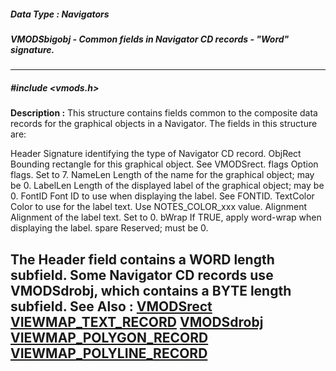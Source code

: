 ##### Data Type : Navigators
##### VMODSbigobj - Common fields in Navigator CD records - "Word" signature.
---
##### #include <vmods.h>
**Description :**
This structure contains fields common to the composite data records for the 
graphical objects in a Navigator.  The fields in this structure are:

Header  Signature identifying the type of Navigator CD record.
ObjRect Bounding rectangle for this graphical object.   See VMODSrect.
flags  Option flags.   Set to 7.
NameLen Length of the name for the graphical object;  may be 0.
LabelLen Length of the displayed label of the graphical object;  may be 0.
FontID  Font ID to use when displaying the label.   See FONTID.
TextColor Color to use for the label text.   Use NOTES_COLOR_xxx value.
Alignment Alignment of the label text.   Set to 0.
bWrap  If TRUE, apply word-wrap when displaying the label.
spare  Reserved;  must be 0.

The Header field contains a WORD length subfield.  Some Navigator CD records 
use VMODSdrobj, which contains a BYTE length subfield.
**See Also :**
[VMODSrect](D:/md_files/VMODSrect.md)
[VIEWMAP_TEXT_RECORD](D:/md_files/VIEWMAP_TEXT_RECORD.md)
[VMODSdrobj](D:/md_files/VMODSdrobj.md)
[VIEWMAP_POLYGON_RECORD](D:/md_files/VIEWMAP_POLYGON_RECORD.md)
[VIEWMAP_POLYLINE_RECORD](D:/md_files/VIEWMAP_POLYLINE_RECORD.md)
---
